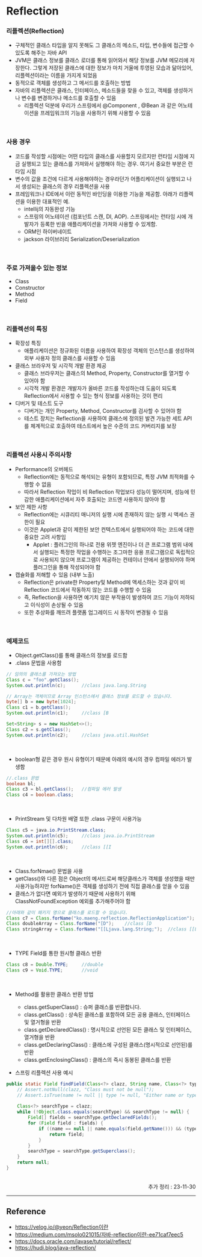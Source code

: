 # Reflection

### 리플렉션(Reflection)
- 구체적인 클래스 타입을 알지 못해도 그 클래스의 메소드, 타입, 변수들에 접근할 수 있도록 해주는 자바 API
- JVM은 클래스 정보를 클래스 로더를 통해 읽어와서 해당 정보를 JVM 메모리에 저장한다. 그렇게 저장된 클래스에 대한 정보가 마치 거울에 투영된 모습과 닮아있어, 리플렉션이라는 이름을 가지게 되었음
- 동적으로 객체를 생성하고 그 메서드를 호출하는 방법
- 자바의 리플렉션은 클래스, 인터페이스, 메소드들을 찾을 수 있고, 객체를 생성하거나 변수를 변경하거나 메소드를 호출할 수 있음
    - 리플렉션 덕분에 우리가 스프링에서 @Component , @Bean 과 같은 어노테이션을 프레임워크의 기능을 사용하기 위해 사용할 수 있음

<br>

### 사용 경우
- 코드를 작성할 시점에는 어떤 타입의 클래스를 사용할지 모르지만 런타임 시점에 지금 실행되고 있는 클래스를 가져와서 실행해야 하는 경우. 여기서 중요한 부분은 런타임 시점
- 변수의 값을 조건에 다르게 사용해야하는 경우라던가 어플리케이션이 실행되고 나서 생성되는 클래스의 경우 리플렉션을 사용
- 프레임워크나 IDE에서 이런 동적인 바인딩을 이용한 기능을 제공함. 아래가 리플렉션을 이용한 대표적인 예.
    - intellij의 자동완성 기능
    - 스프링의 어노테이션 (컴포넌트 스캔, DI, AOP). 스프링에서는 런타임 시에 개발자가 등록한 빈을 애플리케이션을 가져와 사용할 수 있게함.
    - ORM인 하이버네이트
    - jackson 라이브러리 Serialization/Deserialization

<br>

### 주로 가져올수 있는 정보
- Class
- Constructor
- Method
- Field

<br>

### 리플렉션의 특징
- 확장성 특징
    - 애플리케이션은 정규화된 이름을 사용하여 확장성 객체의 인스턴스를 생성하여 외부 사용자 정의 클래스를 사용할 수 있음
- 클래스 브라우저 및 시각적 개발 환경 제공
    - 클래스 브라우저는 클래스의 Method, Property, Constructor를 열거할 수 있어야 함
    - 시각적 개발 환경은 개발자가 올바른 코드를 작성하는데 도움이 되도록 Reflection에서 사용할 수 있는 형식 정보를 사용하는 것이 편리
- 디버거 및 테스트 도구
    - 디버거는 개인 Property, Method, Constructor를 검사할 수 있어야 함
    - 테스트 장치는 Reflection을 사용하여 클래스에 정의된 발견 가능한 세트 API를 체계적으로 호출하여 테스트에서 높은 수준의 코드 커버리지를 보장

<br>

### 리플렉션 사용시 주의사항
- Performance의 오버헤드 
    - Reflection에는 동적으로 해석되는 유형이 포함되므로, 특정 JVM 최적화를 수행할 수 없음
    - 따라서 Reflection 작업이 비 Reflection 작업보다 성능이 떨어지며, 성능에 민감한 애플리케이션에서 자주 호출되는 코드엔 사용하지 않아야 함
- 보안 제한 사항
    - Reflection에는 시큐리티 매니저의 실행 시에 존재하지 않는 실행 시 액세스 권한이 필요
    - 이것은 Applet과 같이 제한된 보안 컨텍스트에서 실행되어야 하는 코드에 대한 중요한 고려 사항임
        - Applet : 플러그인의 하나로 전용 위젯 엔진이나 더 큰 프로그램 범위 내에서 실행되는 특정한 작업을 수행하는 조그마한 응용 프로그램으로 독립적으로 사용되지 않으며 프로그램이 제공하는 컨테이너 안에서 실행되어야 하며 플러그인을 통해 작성되어야 함
- 캡슐화를 저해할 수 있음 (내부 노출)
    - Reflection은 private한 Property및 Method에 액세스하는 것과 같이 비 Reflection 코드에서 작동하지 않는 코드를 수행할 수 있음
    - 즉, Reflection을 사용하면 예기치 않은 부작용이 발생하여 코드 기능이 저하되고 이식성이 손상될 수 있음
    - 또한 추상화를 깨뜨려 플랫폼 업그레이드 시 동작이 변경될 수 있음

<br>

### 예제코드
- Object.getClass()를 통해 클래스의 정보를 로드함
- .class 문법을 사용함

```java
// 임의의 클래스를 가져오는 방법
Class c = "foo".getClass();
System.out.println(c);      //class java.lang.String

// Array는 객체이므로 Array 인스턴스에서 클래스 정보를 로드할 수 있습니다.
byte[] b = new byte[1024];
Class c1 = b.getClass();
System.out.println(c1);     //class [B

Set<String> s = new HashSet<>();
Class c2 = s.getClass();
System.out.println(c2);     //class java.util.HashSet
```

<br>

- boolean형 같은 경우 원시 유형이기 때문에 아래의 예시의 경우 컴파일 에러가 발생함

```java
//.class 문법
boolean bl;
Class c3 = bl.getClass();   //컴파일 에러 발생
Class c4 = boolean.class;
```

<br>

- PrintStream 및 다차원 배열 또한 .class 구문이 사용가능

```java
Class c5 = java.io.PrintStream.class;
System.out.println(c5);     //class java.io.PrintStream
Class c6 = int[][].class;
System.out.println(c6);     //class [[I
```

<br>

- Class.forNmae() 문법을 사용
- getClass()와 다른 점은 Object의 메서드로써 해당클래스가 객체를 생성했을 때만 사용가능하지만 forName()은 객체를 생성하기 전에 직접 클래스를 얻을 수 있음
- 클래스가 없다면 예외가 발생하기 때문에 사용하기 위해 ClassNotFoundException 예외를 추가해주어야 함

```java
//아래와 같이 패키지 명으로 클래스를 로드할 수 있습니다.
Class c7 = Class.forName("ko.maeng.reflection.ReflectionApplication");
Class doubleArray = Class.forName("[D");    //class [D
Class stringArray = Class.forName("[[Ljava.lang.String;");  //class [[Ljava.lang.String;
```

<br>

- TYPE Field를 통한 원시형 클래스 반환

```java
Class c8 = Double.TYPE;     //double
Class c9 = Void.TYPE;       //void
```

<br>

- Method를 활용한 클래스 반환 방법
    - class.getSuperClass() : 슈퍼 클래스를 반환합니다.
    - class.getClass() : 상속된 클래스를 포함하여 모든 공용 클래스, 인터페이스 및 열거형을 반환
    - class.getDeclaredClass() : 명시적으로 선언된 모든 클래스 및 인터페이스, 열거형을 반환
    - class.getDeclaringClass() : 클래스에 구성된 클래스(명시적으로 선언된)를 반환
    - class.getEnclosingClass() : 클래스의 즉시 동봉된 클래스를 반환


- 스프링 리플렉션 사용 예시
```java
public static Field findField(Class<?> clazz, String name, Class<?> type) {
	// Assert.notNull(clazz, "Class must not be null");
	// Assert.isTrue(name != null || type != null, "Either name or type of the field must be specified");
	
    Class<?> searchType = clazz;
	while (!Object.class.equals(searchType) && searchType != null) {
		Field[] fields = searchType.getDeclaredFields();
		for (Field field : fields) {
			if ((name == null || name.equals(field.getName())) && (type == null || type.equals(field.getType()))) {
				return field;
			}
		}
		searchType = searchType.getSuperclass();
	}
	return null;
}
```

<br>

<div style="text-align: right">추가 정리 : 23-11-30</div>

-------

## Reference
- https://velog.io/@yeon/Reflection이란
- https://medium.com/msolo021015/자바-reflection이란-ee71caf7eec5
- https://docs.oracle.com/javase/tutorial/reflect/
- https://hudi.blog/java-reflection/